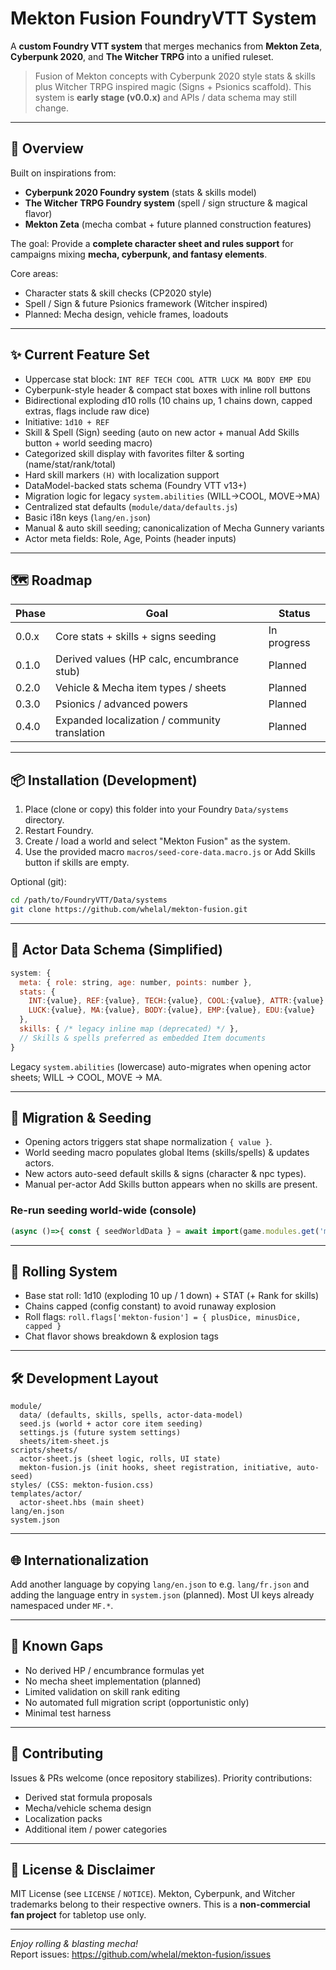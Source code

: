 # Mekton Fusion FoundryVTT System

A **custom Foundry VTT system** that merges mechanics from **Mekton Zeta**, **Cyberpunk 2020**, and **The Witcher TRPG** into a unified ruleset.

> Fusion of Mekton concepts with Cyberpunk 2020 style stats & skills plus Witcher TRPG inspired magic (Signs + Psionics scaffold). This system is **early stage (v0.0.x)** and APIs / data schema may still change.

---
## 📖 Overview
Built on inspirations from:
- **Cyberpunk 2020 Foundry system** (stats & skills model)
- **The Witcher TRPG Foundry system** (spell / sign structure & magical flavor)
- **Mekton Zeta** (mecha combat + future planned construction features)

The goal: Provide a **complete character sheet and rules support** for campaigns mixing **mecha, cyberpunk, and fantasy elements**.

Core areas:
- Character stats & skill checks (CP2020 style)
- Spell / Sign & future Psionics framework (Witcher inspired)
- Planned: Mecha design, vehicle frames, loadouts

---
## ✨ Current Feature Set
- Uppercase stat block: `INT REF TECH COOL ATTR LUCK MA BODY EMP EDU`
- Cyberpunk-style header & compact stat boxes with inline roll buttons
- Bidirectional exploding d10 rolls (10 chains up, 1 chains down, capped extras, flags include raw dice)
- Initiative: `1d10 + REF`
- Skill & Spell (Sign) seeding (auto on new actor + manual Add Skills button + world seeding macro)
- Categorized skill display with favorites filter & sorting (name/stat/rank/total)
- Hard skill markers `(H)` with localization support
- DataModel-backed stats schema (Foundry VTT v13+)
- Migration logic for legacy `system.abilities` (WILL→COOL, MOVE→MA)
- Centralized stat defaults (`module/data/defaults.js`)
- Basic i18n keys (`lang/en.json`)
- Manual & auto skill seeding; canonicalization of Mecha Gunnery variants
- Actor meta fields: Role, Age, Points (header inputs)

---
## 🗺️ Roadmap
| Phase | Goal | Status |
|-------|------|--------|
| 0.0.x | Core stats + skills + signs seeding | In progress |
| 0.1.0 | Derived values (HP calc, encumbrance stub) | Planned |
| 0.2.0 | Vehicle & Mecha item types / sheets | Planned |
| 0.3.0 | Psionics / advanced powers | Planned |
| 0.4.0 | Expanded localization / community translation | Planned |

---
## 📦 Installation (Development)
1. Place (clone or copy) this folder into your Foundry `Data/systems` directory.
2. Restart Foundry.
3. Create / load a world and select "Mekton Fusion" as the system.
4. Use the provided macro `macros/seed-core-data.macro.js` or Add Skills button if skills are empty.

Optional (git):
```bash
cd /path/to/FoundryVTT/Data/systems
git clone https://github.com/whelal/mekton-fusion.git
```

---
## 🧬 Actor Data Schema (Simplified)
```js
system: {
  meta: { role: string, age: number, points: number },
  stats: {
    INT:{value}, REF:{value}, TECH:{value}, COOL:{value}, ATTR:{value},
    LUCK:{value}, MA:{value}, BODY:{value}, EMP:{value}, EDU:{value}
  },
  skills: { /* legacy inline map (deprecated) */ },
  // Skills & spells preferred as embedded Item documents
}
```
Legacy `system.abilities` (lowercase) auto-migrates when opening actor sheets; WILL → COOL, MOVE → MA.

---
## 🔄 Migration & Seeding
- Opening actors triggers stat shape normalization `{ value }`.
- World seeding macro populates global Items (skills/spells) & updates actors.
- New actors auto-seed default skills & signs (character & npc types).
- Manual per-actor Add Skills button appears when no skills are present.

### Re-run seeding world-wide (console)
```js
(async ()=>{ const { seedWorldData } = await import(game.modules.get('mekton-fusion') ? '' : 'systems/mekton-fusion/module/seed.js'); await seedWorldData(); })();
```

---
## 🎲 Rolling System
- Base stat roll: 1d10 (exploding 10 up / 1 down) + STAT (+ Rank for skills)
- Chains capped (config constant) to avoid runaway explosion
- Roll flags: `roll.flags['mekton-fusion'] = { plusDice, minusDice, capped }`
- Chat flavor shows breakdown & explosion tags

---
## 🛠️ Development Layout
```
module/
  data/ (defaults, skills, spells, actor-data-model)
  seed.js (world + actor core item seeding)
  settings.js (future system settings)
  sheets/item-sheet.js
scripts/sheets/
  actor-sheet.js (sheet logic, rolls, UI state)
  mekton-fusion.js (init hooks, sheet registration, initiative, auto-seed)
styles/ (CSS: mekton-fusion.css)
templates/actor/
  actor-sheet.hbs (main sheet)
lang/en.json
system.json
```

---
## 🌐 Internationalization
Add another language by copying `lang/en.json` to e.g. `lang/fr.json` and adding the language entry in `system.json` (planned). Most UI keys already namespaced under `MF.*`.

---
## 🚧 Known Gaps
- No derived HP / encumbrance formulas yet
- No mecha sheet implementation (planned)
- Limited validation on skill rank editing
- No automated full migration script (opportunistic only)
- Minimal test harness

---
## 🤝 Contributing
Issues & PRs welcome (once repository stabilizes). Priority contributions:
- Derived stat formula proposals
- Mecha/vehicle schema design
- Localization packs
- Additional item / power categories

---
## 📜 License & Disclaimer
MIT License (see `LICENSE` / `NOTICE`). Mekton, Cyberpunk, and Witcher trademarks belong to their respective owners. This is a **non-commercial fan project** for tabletop use only.

---
_Enjoy rolling & blasting mecha!_  
Report issues: https://github.com/whelal/mekton-fusion/issues

